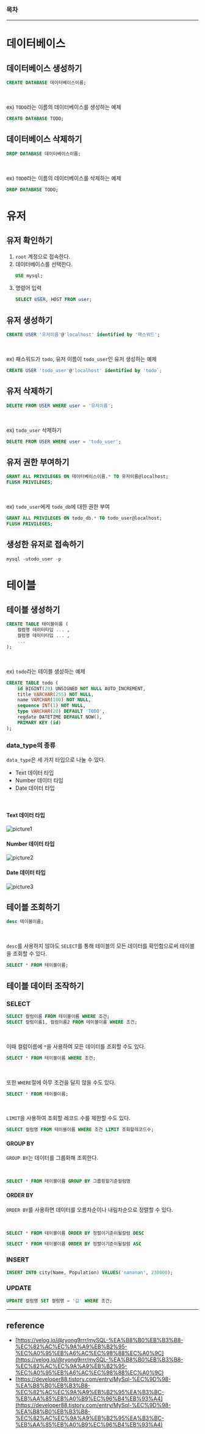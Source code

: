 ### 목차

---
# 데이터베이스
## 데이터베이스 생성하기
```sql
CREATE DATABASE 데이터베이스이름;
```

<br>

ex) `TODO`라는 이름의 데이터베이스를 생성하는 예제
```SQL
CREATE DATABASE TODO;
```

## 데이터베이스 삭제하기
```sql
DROP DATABASE 데이터베이스이름;
```

<br>

ex) `TODO`라는 이름의 데이터베이스를 삭제하는 예제
```sql
DROP DATABASE TODO;
```

# 유저
## 유저 확인하기
1. `root` 계정으로 접속한다.
2. 데이터베이스를 선택한다.
    ```sql
    USE mysql;
    ```
3. 명령어 입력
    ```sql
    SELECT USER, HOST FROM user;
    ```

## 유저 생성하기
```sql
CREATE USER '유저이름'@'localhost' identified by '패스워드';
```

<br>

ex) 패스워드가 `todo`, 유저 이름이 `todo_user`인 유저 생성하는 예제
```sql
CREATE USER 'todo_user'@'localhost' identified by 'todo`;
```

## 유저 삭제하기
```sql
DELETE FROM USER WHERE user = '유저이름';
```

<br>

ex) `todo_user` 삭제하기
```sql
DELETE FROM USER WHERE user = 'todo_user';
```

## 유저 권한 부여하기
```SQL
GRANT ALL PRIVILEGES ON 데이터베이스이름.* TO 유저이름@localhost;
FLUSH PRIVILEGES;
```

<br>

ex) `todo_user`에게 `todo_db`에 대한 권한 부여
```sql
GRANT ALL PRIVILEGES ON todo_db.* TO todo_user@localhost;
FLUSH PRIVILEGES;
```

## 생성한 유저로 접속하기
```SQL
mysql -utodo_user -p
```

# 테이블
## 테이블 생성하기
```sql
CREATE TABLE 테이블이름 (
    컬럼명 데이터타입 ... ,
    컬럼명 데이터타입 ... ,
    ...
);
```

<br>

ex) `todo`라는 테이블 생성하는 예제
```sql
CREATE TABLE todo (
    id BIGINT(20) UNSIGNED NOT NULL AUTO_INCREMENT, 
    title VARCHAR(255) NOT NULL, 
    name VARCHAR(100) NOT NULL,
    sequence INT(1) NOT NULL, 
    type VARCHAR(20) DEFAULT 'TODO', 
    regdate DATETIME DEFAULT NOW(), 
    PRIMARY KEY (id) 
);
```

### data_type의 종류
`data_type`은 세 가지 타입으로 나눌 수 있다.
- Text 데이터 타입
- Number 데이터 타입
- Date 데이터 타입

<br>

#### Text 데이터 타입
![picture1](./images/How-to-use-MySQL/picture1.png)

#### Number 데이터 타입
![picture2](./images/How-to-use-MySQL/picture2.png)

#### Date 데이터 타입
![picture3](./images/How-to-use-MySQL/picture3.png)


## 테이블 조회하기
```sql
desc 테이블이름;
```

<br>

`desc`를 사용하지 않아도 `SELECT`를 통해 테이블의 모든 데이터를 확인함으로써 테이블을 조회할 수 있다.
```sql
SELECT * FROM 테이블이름;
```

## 테이블 데이터 조작하기
### SELECT
```sql
SELECT 컬럼이름 FROM 테이블이름 WHERE 조건;
SELECT 컬럼이름1, 컬럼이름2 FROM 테이블이름 WHERE 조건;
```

<br>

이때 컬럼이름에 `*`을 사용하여 모든 데이터를 조회할 수도 있다.
```sql
SELECT * FROM 테이블이름 WHERE 조건;
```

<br>

또한 `WHERE`절에 아무 조건을 달지 않을 수도 있다.
```SQL
SELECT * FROM 테이블이름;
```

<br>

`LIMIT`을 사용하여 조회할 레코드 수를 제한할 수도 있다.
```SQL
SELECT 컬럼명 FROM 테이블이름 WHERE 조건 LIMIT 조회할레코드수;
```

#### GROUP BY
`GROUP BY`는 데이터를 그룹화해 조회한다.

<br>

```SQL
SELECT * FROM 테이블이름 GROUP BY 그룹핑할기준컬럼명
```

#### ORDER BY
`ORDER BY`를 사용하면 데이터를 오름차순이나 내림차순으로 정렬할 수 있다.

<br>

```SQL
SELECT * FROM 테이블이름 ORDER BY 정렬이기준이될칼럼 DESC
```
```SQL
SELECT * FROM 테이블이름 ORDER BY 정렬이기준이될칼럼 ASC
```

### INSERT
```sql
INSERT INTO city(Name, Population) VALUES('nananan', 230000);
```

### UPDATE
```SQL
UPDATE 컬럼명 SET 컬럼명 = '값' WHERE 조건;
```

---
## reference
- [https://velog.io/@ryong9rrr/mySQL-%EA%B8%B0%EB%B3%B8-%EC%82%AC%EC%9A%A9%EB%B2%95-%EC%A0%95%EB%A6%AC%EC%98%88%EC%A0%9C](https://velog.io/@ryong9rrr/mySQL-%EA%B8%B0%EB%B3%B8-%EC%82%AC%EC%9A%A9%EB%B2%95-%EC%A0%95%EB%A6%AC%EC%98%88%EC%A0%9C)
- [https://developer88.tistory.com/entry/MySql-%EC%9D%98-%EA%B8%B0%EB%B3%B8-%EC%82%AC%EC%9A%A9%EB%B2%95%EA%B3%BC-%EB%AA%85%EB%A0%B9%EC%96%B4%EB%93%A4](https://developer88.tistory.com/entry/MySql-%EC%9D%98-%EA%B8%B0%EB%B3%B8-%EC%82%AC%EC%9A%A9%EB%B2%95%EA%B3%BC-%EB%AA%85%EB%A0%B9%EC%96%B4%EB%93%A4)